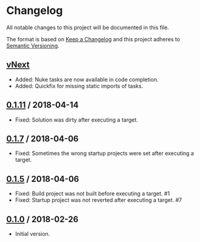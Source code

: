 # Changelog
All notable changes to this project will be documented in this file.

The format is based on [Keep a Changelog](http://keepachangelog.com/en/1.0.0/)
and this project adheres to [Semantic Versioning](http://semver.org/spec/v2.0.0.html).

## [vNext]
- Added: Nuke tasks are now available in code completion.
- Added: Quickfix for missing static imports of tasks.

## [0.1.11] / 2018-04-14
- Fixed: Solution was dirty after executing a target.

## [0.1.7] / 2018-04-06
- Fixed: Sometimes the wrong startup projects were set after executing a target.

## [0.1.5] / 2018-04-06
- Fixed: Build project was not built before executing a target. #1
- Fixed: Startup project was not reverted after executing a target. #7

## [0.1.0] / 2018-02-26
- Initial version.

[vNext]: https://github.com/nuke-build/ide-extensions/compare/0.1.11...HEAD
[0.1.11]: https://github.com/nuke-build/ide-extensions/compare/0.1.7...0.1.11
[0.1.7]: https://github.com/nuke-build/ide-extensions/compare/0.1.5...0.1.7
[0.1.5]: https://github.com/nuke-build/ide-extensions/compare/0.1.0...0.1.5
[0.1.0]: https://github.com/nuke-build/ide-extensions/tree/0.1.0
